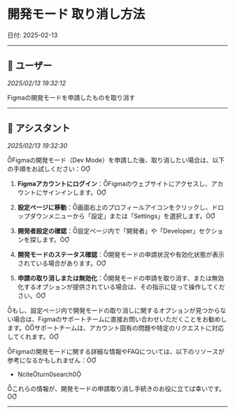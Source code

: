 # 開発モード 取り消し方法

日付: 2025-02-13

---

## 👤 ユーザー
*2025/02/13 19:32:12*

Figmaの開発モードを申請したものを取り消す

---

## 🤖 アシスタント
*2025/02/13 19:32:30*

Figmaの開発モード（Dev Mode）を申請した後、取り消したい場合は、以下の手順をお試しください：

1. **Figmaアカウントにログイン**：Figmaのウェブサイトにアクセスし、アカウントにサインインします。

2. **設定ページに移動**：画面右上のプロフィールアイコンをクリックし、ドロップダウンメニューから「設定」または「Settings」を選択します。

3. **開発者設定の確認**：設定ページ内で「開発者」や「Developer」セクションを探します。

4. **開発モードのステータス確認**：開発モードの申請状況や有効化状態が表示されている場合があります。

5. **申請の取り消しまたは無効化**：開発モードの申請を取り消す、または無効化するオプションが提供されている場合は、その指示に従って操作してください。

もし、設定ページ内で開発モードの取り消しに関するオプションが見つからない場合は、Figmaのサポートチームに直接お問い合わせいただくことをお勧めします。サポートチームは、アカウント固有の問題や特定のリクエストに対応してくれます。

Figmaの開発モードに関する詳細な情報やFAQについては、以下のリソースが参考になるかもしれません：

- citeturn0search0

これらの情報が、開発モードの申請取り消し手続きのお役に立てば幸いです。

---
